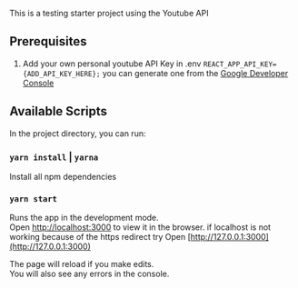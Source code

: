 This is a testing starter project using the Youtube API

## Prerequisites

1. Add your own personal youtube API Key in .env `REACT_APP_API_KEY={ADD_API_KEY_HERE};`
   you can generate one from the [Google Developer Console](https://console.developers.google.com/)

## Available Scripts

In the project directory, you can run:

### `yarn install` | `yarna`

Install all npm dependencies

### `yarn start`

Runs the app in the development mode.<br>
Open [http://localhost:3000](http://localhost:3000) to view it in the browser.
if localhost is not working because of the https redirect try Open [http://127.0.0.1:3000](http://127.0.0.1:3000)

The page will reload if you make edits.<br>
You will also see any errors in the console.
